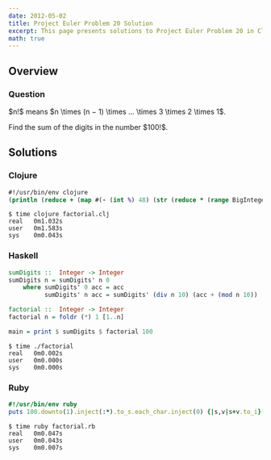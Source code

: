 ```yaml
---
date: 2012-05-02
title: Project Euler Problem 20 Solution
excerpt: This page presents solutions to Project Euler Problem 20 in Clojure, Haskell and Ruby.
math: true
---
```



## Overview


### Question

<p>
$n!$ means $n \times (n − 1) \times ... \times 3 \times 2 \times 1$.
</p>

<p>
Find the sum of the digits in the number $100!$.
</p>






## Solutions

### Clojure

```clojure
#!/usr/bin/env clojure
(println (reduce + (map #(- (int %) 48) (str (reduce * (range BigInteger/ONE 100))))))
```


```
$ time clojure factorial.clj
real   0m1.032s
user   0m1.583s
sys    0m0.043s
```



### Haskell

```haskell
sumDigits ::  Integer -> Integer
sumDigits n = sumDigits' n 0
    where sumDigits' 0 acc = acc
          sumDigits' n acc = sumDigits' (div n 10) (acc + (mod n 10))

factorial ::  Integer -> Integer
factorial n = foldr (*) 1 [1..n]

main = print $ sumDigits $ factorial 100
```


```
$ time ./factorial
real   0m0.002s
user   0m0.000s
sys    0m0.000s
```



### Ruby

```ruby
#!/usr/bin/env ruby
puts 100.downto(1).inject(:*).to_s.each_char.inject(0) {|s,v|s+v.to_i}
```


```
$ time ruby factorial.rb
real   0m0.047s
user   0m0.043s
sys    0m0.007s
```


